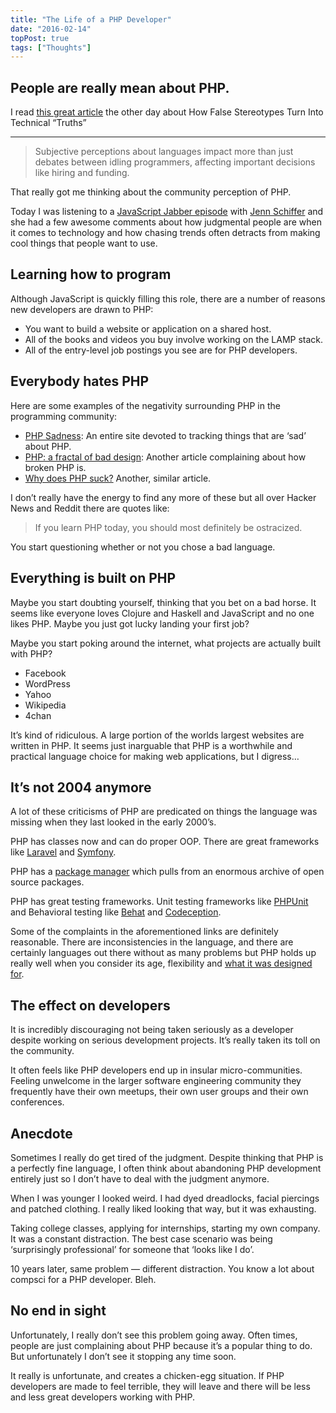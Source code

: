 ```yaml
---
title: "The Life of a PHP Developer"
date: "2016-02-14"
topPost: true
tags: ["Thoughts"]
---
```


## People are really mean about PHP.

I read [this great article](https://modelviewculture.com/pieces/c-is-manly-python-is-for-n00bs-how-false-stereotypes-turn-into-technical-truths) the other day about How False Stereotypes Turn Into Technical “Truths”

---

> Subjective perceptions about languages impact more than just debates between idling programmers, affecting important decisions like hiring and funding.

That really got me thinking about the community perception of PHP.

Today I was listening to a [JavaScript Jabber episode](https://devchat.tv/js-jabber/140-jsj-using-art-to-get-and-keep-people-interested-in-programming-with-jenn-schiffer/) with [Jenn Schiffer](https://twitter.com/jennschiffer) and she had a few awesome comments about how judgmental people are when it comes to technology and how chasing trends often detracts from making cool things that people want to use.

## Learning how to program

Although JavaScript is quickly filling this role, there are a number of reasons new developers are drawn to PHP:

- You want to build a website or application on a shared host.
- All of the books and videos you buy involve working on the LAMP stack.
- All of the entry-level job postings you see are for PHP developers.

## Everybody hates PHP

Here are some examples of the negativity surrounding PHP in the programming community:

- [PHP Sadness](http://phpsadness.com/): An entire site devoted to tracking things that are ‘sad’ about PHP.
- [PHP: a fractal of bad design](https://eev.ee/blog/2012/04/09/php-a-fractal-of-bad-design/): Another article complaining about how broken PHP is.
- [Why does PHP suck?](https://whydoesitsuck.com/why-does-php-suck/) Another, similar article.

I don’t really have the energy to find any more of these but all over Hacker News and Reddit there are quotes like:

> If you learn PHP today, you should most definitely be ostracized.

You start questioning whether or not you chose a bad language.

## Everything is built on PHP

Maybe you start doubting yourself, thinking that you bet on a bad horse. It seems like everyone loves Clojure and Haskell and JavaScript and no one likes PHP. Maybe you just got lucky landing your first job?

Maybe you start poking around the internet, what projects are actually built with PHP?

- Facebook
- WordPress
- Yahoo
- Wikipedia
- 4chan

It’s kind of ridiculous. A large portion of the worlds largest websites are written in PHP. It seems just inarguable that PHP is a worthwhile and practical language choice for making web applications, but I digress…

## It’s not 2004 anymore

A lot of these criticisms of PHP are predicated on things the language was missing when they last looked in the early 2000’s.

PHP has classes now and can do proper OOP. There are great frameworks like [Laravel](http://laravel.com/) and [Symfony](https://symfony.com/).

PHP has a [package manager](https://packagist.org/) which pulls from an enormous archive of open source packages.

PHP has great testing frameworks. Unit testing frameworks like [PHPUnit](https://phpunit.de/) and Behavioral testing like [Behat](https://docs.behat.org/en/latest/) and [Codeception](https://codeception.com/).

Some of the complaints in the aforementioned links are definitely reasonable. There are inconsistencies in the language, and there are certainly languages out there without as many problems but PHP holds up really well when you consider its age, flexibility and [what it was designed for](http://www.sitepoint.com/phps-creator-rasmus-lerdorf/).

## The effect on developers

It is incredibly discouraging not being taken seriously as a developer despite working on serious development projects. It’s really taken its toll on the community.

It often feels like PHP developers end up in insular micro-communities. Feeling unwelcome in the larger software engineering community they frequently have their own meetups, their own user groups and their own conferences.

## Anecdote

Sometimes I really do get tired of the judgment. Despite thinking that PHP is a perfectly fine language, I often think about abandoning PHP development entirely just so I don’t have to deal with the judgment anymore.

When I was younger I looked weird. I had dyed dreadlocks, facial piercings and patched clothing. I really liked looking that way, but it was exhausting.

Taking college classes, applying for internships, starting my own company. It was a constant distraction. The best case scenario was being ‘surprisingly professional’ for someone that ‘looks like I do’.

10 years later, same problem — different distraction. You know a lot about compsci for a PHP developer. Bleh.

## No end in sight

Unfortunately, I really don’t see this problem going away. Often times, people are just complaining about PHP because it’s a popular thing to do. But unfortunately I don’t see it stopping any time soon.

It really is unfortunate, and creates a chicken-egg situation. If PHP developers are made to feel terrible, they will leave and there will be less and less great developers working with PHP.
